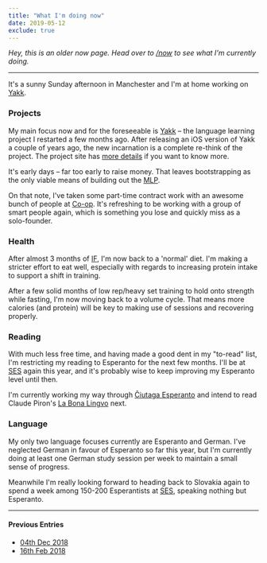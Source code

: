 ```yaml
---
title: "What I'm doing now"
date: 2019-05-12
exclude: true
---
```


_Hey, this is an older now page. Head over to [/now](/now) to see what I'm currently doing._

---

It's a sunny Sunday afternoon in Manchester and I'm at home working on [Yakk](https://yakkapp.com).

### Projects

My main focus now and for the foreseeable is [Yakk](https://yakkapp.com) – the language learning project I restarted a few months ago. After releasing an iOS version of Yakk a couple of years ago, the new incarnation is a complete re-think of the project. The project site has [more details](https://yakk.app/our-story) if you want to know more.

It's early days – far too early to raise money. That leaves bootstrapping as the only viable means of building out the [MLP](https://tinytracker.co/blog/minimum-viable-product-vs-minimum-lovable-product).

On that note, I've taken some part-time contract work with an awesome bunch of people at [Co-op](https://jobs.coop.co.uk/digital). It's refreshing to be working with a group of smart people again, which is something you lose and quickly miss as a solo-founder.

### Health

After almost 3 months of [IF](https://en.wikipedia.org/wiki/Intermittent_fasting), I'm now back to a 'normal' diet. I'm making a stricter effort to eat well, especially with regards to increasing protein intake to support a shift in training.

After a few solid months of low rep/heavy set training to hold onto strength while fasting, I'm now moving back to a volume cycle. That means more calories (and protein) will be key to making use of sessions and recovering properly.

### Reading

With much less free time, and having made a good dent in my "to-read" list, I'm restricting my reading to Esperanto for the next few months. I'll be at [SES](https://martinrue.com/seek-out-new-experiences) again this year, and it's probably wise to keep improving my Esperanto level until then.

I'm currently working my way through [Ĉiutaga Esperanto](https://www.amazon.com/Conversational-Esperanto-Lively-Dialogues-Everyday/dp/0902756273) and intend to read Claude Piron's [La Bona Lingvo](https://www.goodreads.com/book/show/6237785-la-bona-lingvo) next.

### Language

My only two language focuses currently are Esperanto and German. I've neglected German in favour of Esperanto so far this year, but I'm currently doing at least one German study session per week to maintain a small sense of progress.

Meanwhile I'm really looking forward to heading back to Slovakia again to spend a week among 150-200 Esperantists at [SES](https://ses.ikso.net/2019/en/), speaking nothing but Esperanto.

---

#### Previous Entries

+ [04th Dec 2018](/now-dec-04)
+ [16th Feb 2018](/now-feb-16)
